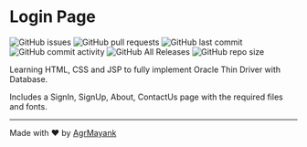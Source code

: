 # Login Page

![GitHub issues](https://img.shields.io/github/issues/AgrMayank/Login-Page?label=Issues&style=flat-square)
![GitHub pull requests](https://img.shields.io/github/issues-pr/AgrMayank/Login-Page?label=Pull%20Requests&style=flat-square)
![GitHub last commit](https://img.shields.io/github/last-commit/AgrMayank/Login-Page?label=Last%20Commit&style=flat-square)
![GitHub commit activity](https://img.shields.io/github/commit-activity/m/AgrMayank/Login-Page?label=Commit%20Activity&style=flat-square)
![GitHub All Releases](https://img.shields.io/github/downloads/AgrMayank/Login-Page/total?label=Downloads&style=flat-square)
![GitHub repo size](https://img.shields.io/github/repo-size/AgrMayank/Login-Page?label=Repo%20Size&style=flat-square)

Learning HTML, CSS and JSP to fully implement Oracle Thin Driver with Database.

Includes a SignIn, SignUp, About, ContactUs page with the required files and fonts.

<hr>

Made with ❤ by [AgrMayank](https://AgrMayank.GitHub.io)

